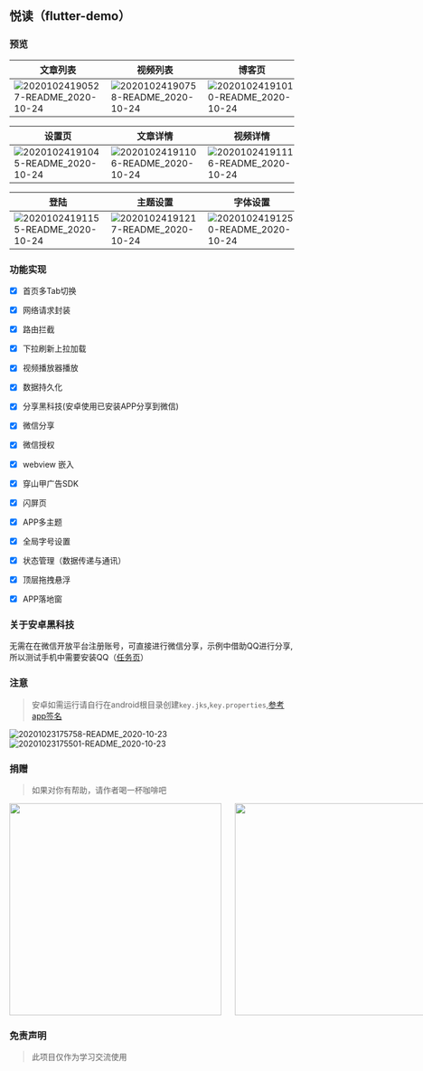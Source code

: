 ## 悦读（flutter-demo）

### 预览

| 文章列表 | 视频列表 |  博客页  | 任务页 | 我的 |
| --- | --- | --- | --- | --- | 
| ![20201024190527-README_2020-10-24](https://i.loli.net/2020/10/24/enkU7Puh5gatREZ.jpg) | ![20201024190758-README_2020-10-24](https://i.loli.net/2020/10/24/GmK1BwoNEnIOUtx.jpg) | ![20201024191010-README_2020-10-24](https://i.loli.net/2020/10/24/LD5oQmGTHrUAqBY.jpg) | ![20201024191033-README_2020-10-24](https://i.loli.net/2020/10/24/i56vG39xb2IrwOe.jpg) | ![20201024191135-README_2020-10-24](https://i.loli.net/2020/10/24/fwjh8o2rxpQJPe6.jpg)| 




| 设置页 | 文章详情 | 视频详情 |
| --- | --- | --- |
|![20201024191045-README_2020-10-24](https://i.loli.net/2020/10/24/mD3xh4UP2rCBdZL.png) | ![20201024191106-README_2020-10-24](https://i.loli.net/2020/10/24/8qe7JWLQfbAkSaK.jpg) | ![20201024191116-README_2020-10-24](https://i.loli.net/2020/10/24/JTpdGrWktq2zf9s.jpg) |



| 登陆 | 主题设置 | 字体设置 |
|---| ---| --- |
| ![20201024191155-README_2020-10-24](https://i.loli.net/2020/10/24/hmYjIXie1AsNJb9.jpg) | ![20201024191217-README_2020-10-24](https://i.loli.net/2020/10/24/H2YUNSkT6qbfC9p.png) | ![20201024191250-README_2020-10-24](https://i.loli.net/2020/10/24/XV5xmy9WZoNKMnr.png)




### 功能实现
- [x] 首页多Tab切换
- [x] 网络请求封装
- [x] 路由拦截
- [x] 下拉刷新上拉加载
- [x] 视频播放器播放
- [x] 数据持久化
- [x] 分享黑科技(安卓使用已安装APP分享到微信)
- [x] 微信分享
- [x] 微信授权
- [x] webview 嵌入
- [x] 穿山甲广告SDK
- [x] 闪屏页
- [x] APP多主题
- [x] 全局字号设置
- [x] 状态管理（数据传递与通讯）
- [x] 顶层拖拽悬浮
- [x] APP落地窗  


### 关于安卓黑科技
无需在在微信开放平台注册账号，可直接进行微信分享，示例中借助QQ进行分享,所以测试手机中需要安装QQ（[任务页](#预览)）


### 注意

> 安卓如需运行请自行在android根目录创建`key.jks`,`key.properties`,[参考app签名](https://flutterchina.club/android-release/)


![20201023175758-README_2020-10-23](https://i.loli.net/2020/10/23/yPa41QshMW9q2Sr.png)
![20201023175501-README_2020-10-23](https://i.loli.net/2020/10/23/4jHzMT7SvcRXNUZ.png)


### 捐赠
> 如果对你有帮助，请作者喝一杯咖啡吧



<div style="display:flex; align-items: center;">
<img src="https://i.loli.net/2020/10/24/I4kalOtTd5Uu9fF.jpg" width="375" style="margin-right: 24px">
<img src="https://i.loli.net/2020/10/25/pj5yI2b3QlrCdO4.jpg" width="375">
</div>


### 免责声明
> 此项目仅作为学习交流使用 
